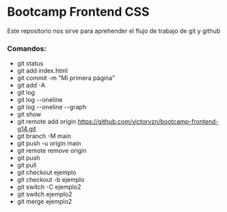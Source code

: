# Bootcamp Frontend CSS

Este repositorio nos sirve para aprehender el flujo de trabajo de git y github 
### Comandos:

* git status
* git add index.html
* git commit -m "Mi primera página"
* git add -A
* git log
* git log --oneline
* git log --oneline --graph
* git show
* git remote add origin https://github.com/victorvzn/bootcamp-frontend-g14.git
* git branch -M main
* git push -u origin main
* git remote remove origin
* git push
* git pull
* git checkout ejemplo
* git checkout -b ejemplo
* git switch -C ejemplo2
* git switch ejemplo2
* git merge ejemplo2